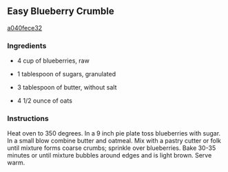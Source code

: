 ## Easy Blueberry Crumble

[a040fece32](http://www.food.com/recipe/easy-blueberry-crumble-511826)

### Ingredients

 - 4 cup of blueberries, raw

 - 1 tablespoon of sugars, granulated

 - 3 tablespoon of butter, without salt

 - 4 1/2 ounce of oats

### Instructions

Heat oven to 350 degrees. In a 9 inch pie plate toss blueberries with sugar. In a small blow combine butter and oatmeal. Mix with a pastry cutter or folk until mixture forms coarse crumbs; sprinkle over blueberries. Bake 30-35 minutes or until mixture bubbles around edges and is light brown. Serve warm.